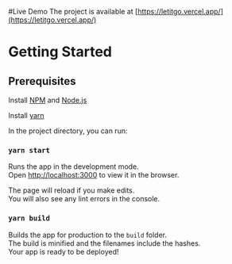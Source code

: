 #Live Demo
The project is available at [https://letitgo.vercel.app/](https://letitgo.vercel.app/)

# Getting Started

## Prerequisites

Install [NPM](https://www.npmjs.com/) and [Node.js](https://nodejs.org/en/download/)

Install [yarn](https://classic.yarnpkg.com/en/docs/install#debian-stable)

In the project directory, you can run:

### `yarn start`

Runs the app in the development mode.\
Open [http://localhost:3000](http://localhost:3000) to view it in the browser.

The page will reload if you make edits.\
You will also see any lint errors in the console.

### `yarn build`

Builds the app for production to the `build` folder.\
The build is minified and the filenames include the hashes.\
Your app is ready to be deployed!
